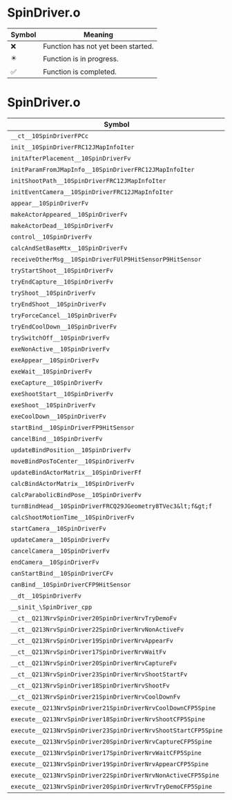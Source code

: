 # SpinDriver.o
| Symbol | Meaning 
| ------------- | ------------- 
| :x: | Function has not yet been started. 
| :eight_pointed_black_star: | Function is in progress. 
| :white_check_mark: | Function is completed. 


# SpinDriver.o
| Symbol | Decompiled? |
| ------------- | ------------- |
| `__ct__10SpinDriverFPCc` | :white_check_mark: |
| `init__10SpinDriverFRC12JMapInfoIter` | :white_check_mark: |
| `initAfterPlacement__10SpinDriverFv` | :white_check_mark: |
| `initParamFromJMapInfo__10SpinDriverFRC12JMapInfoIter` | :white_check_mark: |
| `initShootPath__10SpinDriverFRC12JMapInfoIter` | :white_check_mark: |
| `initEventCamera__10SpinDriverFRC12JMapInfoIter` | :white_check_mark: |
| `appear__10SpinDriverFv` | :white_check_mark: |
| `makeActorAppeared__10SpinDriverFv` | :white_check_mark: |
| `makeActorDead__10SpinDriverFv` | :white_check_mark: |
| `control__10SpinDriverFv` | :white_check_mark: |
| `calcAndSetBaseMtx__10SpinDriverFv` | :white_check_mark: |
| `receiveOtherMsg__10SpinDriverFUlP9HitSensorP9HitSensor` | :white_check_mark: |
| `tryStartShoot__10SpinDriverFv` | :white_check_mark: |
| `tryEndCapture__10SpinDriverFv` | :white_check_mark: |
| `tryShoot__10SpinDriverFv` | :white_check_mark: |
| `tryEndShoot__10SpinDriverFv` | :white_check_mark: |
| `tryForceCancel__10SpinDriverFv` | :white_check_mark: |
| `tryEndCoolDown__10SpinDriverFv` | :white_check_mark: |
| `trySwitchOff__10SpinDriverFv` | :white_check_mark: |
| `exeNonActive__10SpinDriverFv` | :white_check_mark: |
| `exeAppear__10SpinDriverFv` | :white_check_mark: |
| `exeWait__10SpinDriverFv` | :white_check_mark: |
| `exeCapture__10SpinDriverFv` | :white_check_mark: |
| `exeShootStart__10SpinDriverFv` | :white_check_mark: |
| `exeShoot__10SpinDriverFv` | :white_check_mark: |
| `exeCoolDown__10SpinDriverFv` | :white_check_mark: |
| `startBind__10SpinDriverFP9HitSensor` | :white_check_mark: |
| `cancelBind__10SpinDriverFv` | :white_check_mark: |
| `updateBindPosition__10SpinDriverFv` | :white_check_mark: |
| `moveBindPosToCenter__10SpinDriverFv` | :white_check_mark: |
| `updateBindActorMatrix__10SpinDriverFf` | :white_check_mark: |
| `calcBindActorMatrix__10SpinDriverFv` | :x: |
| `calcParabolicBindPose__10SpinDriverFv` | :x: |
| `turnBindHead__10SpinDriverFRCQ29JGeometry8TVec3&lt;f&gt;f` | :x: |
| `calcShootMotionTime__10SpinDriverFv` | :x: |
| `startCamera__10SpinDriverFv` | :x: |
| `updateCamera__10SpinDriverFv` | :x: |
| `cancelCamera__10SpinDriverFv` | :x: |
| `endCamera__10SpinDriverFv` | :x: |
| `canStartBind__10SpinDriverCFv` | :x: |
| `canBind__10SpinDriverCFP9HitSensor` | :white_check_mark: |
| `__dt__10SpinDriverFv` | :white_check_mark: |
| `__sinit_\SpinDriver_cpp` | :white_check_mark: |
| `__ct__Q213NrvSpinDriver20SpinDriverNrvTryDemoFv` | :white_check_mark: |
| `__ct__Q213NrvSpinDriver22SpinDriverNrvNonActiveFv` | :white_check_mark: |
| `__ct__Q213NrvSpinDriver19SpinDriverNrvAppearFv` | :white_check_mark: |
| `__ct__Q213NrvSpinDriver17SpinDriverNrvWaitFv` | :white_check_mark: |
| `__ct__Q213NrvSpinDriver20SpinDriverNrvCaptureFv` | :white_check_mark: |
| `__ct__Q213NrvSpinDriver23SpinDriverNrvShootStartFv` | :white_check_mark: |
| `__ct__Q213NrvSpinDriver18SpinDriverNrvShootFv` | :white_check_mark: |
| `__ct__Q213NrvSpinDriver21SpinDriverNrvCoolDownFv` | :white_check_mark: |
| `execute__Q213NrvSpinDriver21SpinDriverNrvCoolDownCFP5Spine` | :white_check_mark: |
| `execute__Q213NrvSpinDriver18SpinDriverNrvShootCFP5Spine` | :white_check_mark: |
| `execute__Q213NrvSpinDriver23SpinDriverNrvShootStartCFP5Spine` | :white_check_mark: |
| `execute__Q213NrvSpinDriver20SpinDriverNrvCaptureCFP5Spine` | :white_check_mark: |
| `execute__Q213NrvSpinDriver17SpinDriverNrvWaitCFP5Spine` | :white_check_mark: |
| `execute__Q213NrvSpinDriver19SpinDriverNrvAppearCFP5Spine` | :white_check_mark: |
| `execute__Q213NrvSpinDriver22SpinDriverNrvNonActiveCFP5Spine` | :white_check_mark: |
| `execute__Q213NrvSpinDriver20SpinDriverNrvTryDemoCFP5Spine` | :white_check_mark: |
